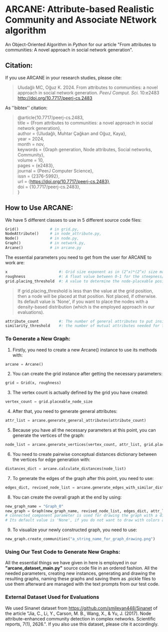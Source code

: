 # ARCANE: Attribute-based Realistic Community and Associate NEtwork algorithm

An Object-Oriented Algorithm in _Python_ for our article "From attributes to communities: A novel approach in social network generation".

## Citation:

If you use ARCANE in your research studies, please cite:

> Uludağlı MC, Oğuz K. 2024. From attributes to communities: a novel approach in social network generation. _PeerJ Comput. Sci._ 10:e2483 http://doi.org/10.7717/peerj-cs.2483

As ''bibtex'' citation:

> @article{10.7717/peerj-cs.2483,  
> title = {From attributes to communities: a novel approach in social network generation},  
> author = {Uludağlı, Muhtar Çağkan and Oğuz, Kaya},  
> year = 2024,  
> month = nov,  
> keywords = {Graph generation, Node attributes, Social networks, Community},  
> volume = 10,  
> pages = {e2483},  
> journal = {PeerJ Computer Science},  
> issn = {2376-5992},  
> url = {https://doi.org/10.7717/peerj-cs.2483},  
> doi = {10.7717/peerj-cs.2483},  
> }  


## How to Use ARCANE:

We have 5 different classes to use in 5 different source code files:
```python
Grid()              # in grid.py, 
NodeAttribute()     # in node_attribute.py, 
Node()              # in node.py, 
Graph()             # in network.py, 
Arcane()            # in arcane.py  
```

The essential parameters you need to get from the user for ARCANE to work are:
```python
x                       #: Grid size exponent as in (2^x)*(2^x) size matrix   
roughness               #: A float value between 0-1 for the steepness/the flatness of the change of values for grid elements  
grid.placing_threshold  #: A value to determine the node-placeable positions    
```
> If grid.placing_threshold is less than the value at the grid position, then a node will be placed at that position. Not placed, if otherwise.  
> Its default value is 'None', if you want to place the nodes with a density-based distribution (which is the employed approach in our evaluations).
```python
attribute_count         #: The number of general attributes to put inside every node    
similarity_threshold    #: the number of mutual attributes needed for forming an edge between the nodes    
```

### To Generate a New Graph:
1.  Firstly, you need to create a new Arcane() instance to use its methods with:
```python
arcane = Arcane()
```

2.  You can create the grid instance after getting the necessary parameters:
```python
grid = Grid(x, roughness)
```

3.  The vertex count is actually defined by the grid you have created:
```python
vertex_count = grid.placeable_node_size
```

4.  After that, you need to generate general attributes:
```python
attr_list = arcane.generate_general_attributes(attribute_count)
```

5.  Because you have all the necessary parameters at this point, you can generate the vertices of the graph:
```python
node_list = arcane.generate_vertices(vertex_count, attr_list, grid.placeable_grid_positions)
```

6. You need to create pairwise conceptual distances dictionary between the vertices for edge generation with:
```python
distances_dict = arcane.calculate_distances(node_list)
```

7. To generate the edges of the graph after this point, you need to use:
```python
edges_dict, revised_node_list = arcane.generate_edges_with_similar_distance(node_list, distances_dict, similarity_threshold)
```

8. You can create the overall graph at the end by using:
```python
new_graph_name = "Graph_0" 
new_graph = Graph(new_graph_name, revised_node_list, edges_dict, attr_list, distances_dict, connected_components)
# connected_component parameter is used for drawing the graph with a different color for every connected component.
# Its default value is 'None', if you do not want to draw with colors according to it.
```

9. To visualize your newly constructed graph, you need to use:
```python
new_graph.create_communities("a_string_name_for_graph_drawing.png")
```

### Using Our Test Code to Generate New Graphs:
All the essential things we have given in here is employed in our __"arcane_dataset_main.py"__ source code file 
in an ordered fashion. All the needed parameters, creating new instances, generating and drawing the resulting graphs, 
naming these graphs and saving them as .pickle files to use them afterward are managed with the text prompts from our test code.

### External Dataset Used for Evaluations
We used Sinanet dataset from https://github.com/smileyan448/Sinanet of the article "Jia, C., Li, Y., Carson, M. B., Wang, X., & Yu, J. (2017). Node attribute-enhanced community detection in complex networks. Scientific reports, 7(1), 2626.". If you also use this dataset, please cite it accordingly.
